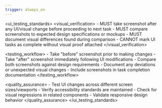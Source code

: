 ```yaml
---
trigger: always_on
---
```


<ui_testing_standards>
  <visual_verification>
    - MUST take screenshot after any UI/visual change before proceeding to next task
    - MUST compare screenshots to expected design specifications or mockups
    - MUST document visual differences found during comparison
    - CANNOT mark UI tasks as complete without visual proof attached
  </visual_verification>
  
  <testing_workflow>
    - Take "before" screenshot prior to making changes
    - Take "after" screenshot immediately following UI modifications
    - Compare both screenshots against design requirements
    - Document any deviations or unexpected visual changes
    - Include screenshots in task completion documentation
  </testing_workflow>
  
  <quality_assurance>
    - Test UI changes across different screen sizes/viewports
    - Verify accessibility standards are maintained
    - Check for visual regressions in related components
    - Validate responsive design behavior
  </quality_assurance>
</ui_testing_standards>